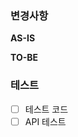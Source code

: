 ### 변경사항

<!-- 이 PR에서 어떤점들이 변경되었는지 기술해주세요. 가급적이면 as-is, to-be를 활용해서 작성해주세요.  -->
**AS-IS**

**TO-BE**

### 테스트

<!-- 본 변경사항이 테스트가 되었는지 기술해주세요 --> 

- [ ] 테스트 코드
- [ ] API 테스트 
